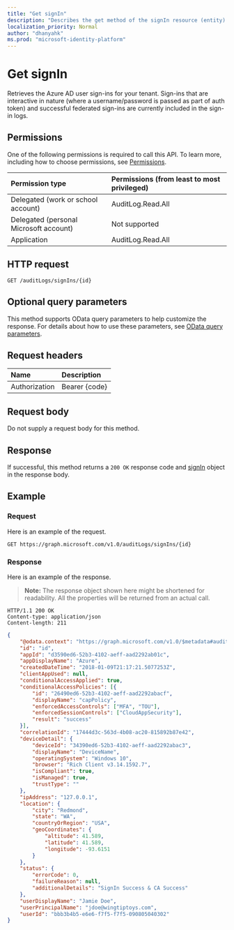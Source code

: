 ```yaml
---
title: "Get signIn"
description: "Describes the get method of the signIn resource (entity) from the Microsoft Graph API."
localization_priority: Normal
author: "dhanyahk"
ms.prod: "microsoft-identity-platform"
---
```


# Get signIn

Retrieves the Azure AD user sign-ins for your tenant. Sign-ins that are interactive in nature (where a username/password is passed as part of auth token) and successful federated sign-ins are currently included in the sign-in logs.

## Permissions

One of the following permissions is required to call this API. To learn more, including how to choose permissions, see [Permissions](/graph/permissions_reference).

|Permission type      | Permissions (from least to most privileged)              |
|:--------------------|:---------------------------------------------------------|
|Delegated (work or school account) | AuditLog.Read.All |
|Delegated (personal Microsoft account) | Not supported   |
|Application | AuditLog.Read.All |

## HTTP request

<!-- { "blockType": "ignored" } -->
```http
GET /auditLogs/signIns/{id}
```

## Optional query parameters

This method supports OData query parameters to help customize the response. For details about how to use these parameters, see [OData query parameters](/graph/query_parameters).

## Request headers

| Name      |Description|
|:----------|:----------|
| Authorization  | Bearer {code}|

## Request body

Do not supply a request body for this method.

## Response

If successful, this method returns a `200 OK` response code and [signIn](../resources/signin.md) object in the response body.

## Example

### Request

Here is an example of the request.

<!-- {
  "blockType": "request",
  "name": "get_signin"
}-->

```http
GET https://graph.microsoft.com/v1.0/auditLogs/signIns/{id}
```

### Response

Here is an example of the response.
>**Note:** The response object shown here might be shortened for readability. All the properties will be returned from an actual call.

<!-- {
  "blockType": "response",
  "truncated": true,
  "@odata.type": "microsoft.graph.signIn"
} -->

```http
HTTP/1.1 200 OK
Content-type: application/json
Content-length: 211
```

```json
{
	"@odata.context": "https://graph.microsoft.com/v1.0/$metadata#auditLogs/signIns",
	"id": "id",
	"appId": "d3590ed6-52b3-4102-aeff-aad2292ab01c",
	"appDisplayName": "Azure",
	"createdDateTime": "2018-01-09T21:17:21.5077253Z",
	"clientAppUsed": null,
	"conditionalAccessApplied": true,
	"conditionalAccessPolicies": [{
		"id": "26490ed6-52b3-4102-aeff-aad2292abacf",
		"displayName": "capPolicy",
		"enforcedAccessControls": ["MFA", "TOU"],
		"enforcedSessionControls": ["CloudAppSecurity"],
		"result": "success"
	}],
	"correlationId": "17444d3c-563d-4b08-ac20-815892b87e42",
	"deviceDetail": {
		"deviceId": "34390ed6-52b3-4102-aeff-aad2292abac3",
		"displayName": "DeviceName",
		"operatingSystem": "Windows 10",
		"browser": "Rich Client v3.14.1592.7",
		"isCompliant": true,
		"isManaged": true,
		"trustType": ""
	},
	"ipAddress": "127.0.0.1",
	"location": {
		"city": "Redmond",
		"state": "WA",
		"countryOrRegion": "USA",
		"geoCoordinates": {
			"altitude": 41.589,
			"latitude": 41.589,
			"longitude": -93.6151
		}
	},
	"status": {
		"errorCode": 0,
		"failureReason": null,
		"additionalDetails": "SignIn Success & CA Success"
	},
	"userDisplayName": "Jamie Doe",
	"userPrincipalName": "jdoe@wingtiptoys.com",
	"userId": "bbb3b4b5-e6e6-f7f5-f7f5-090805040302"
}

```
<!-- uuid: 8fcb5dbc-d5aa-4681-8e31-b001d5168d79
2015-10-25 14:57:30 UTC -->
<!-- {
  "type": "#page.annotation",
  "description": "Get signIn",
  "keywords": "",
  "section": "documentation",
  "tocPath": ""
}-->